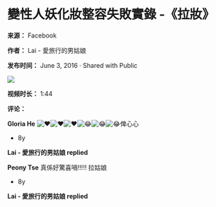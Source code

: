 # 變性人妖化妝整容失敗實錄 -《拉妝》

**来源：** Facebook

**作者：** Lai - 愛旅行的男姑娘

**发布时间：** June 3, 2016 · Shared with Public

![](https://scontent-sjc3-1.xx.fbcdn.net/v/t15.5256-10/12419951_1041157749295864_1819131084_n.jpg?stp=dst-jpg_s960x960_tt6&_nc_cat=110&ccb=1-7&_nc_sid=50ce42&_nc_ohc=YCISsyRCKf0Q7kNvgFuNH3E&_nc_oc=AdjwA2X8uZ1A6Sg79looat7HALeB_6Ujw1JIBOpJXOyi3yi5x2yNaepQLg5epEVe8Bs&_nc_zt=23&_nc_ht=scontent-sjc3-1.xx&_nc_gid=AWu-TnKuFkTRyerNyrVst24&oh=00_AYAUy-nKlGhwF1nZUa3cw5LYF_RT3YLW-5TvH6sdm_gaIQ&oe=67C2A569)

**视频时长：** 1:44

**评论：**

**Gloria He**
![❤️](https://static.xx.fbcdn.net/images/emoji.php/v9/t6c/1/16/2764.png)![❤️](https://static.xx.fbcdn.net/images/emoji.php/v9/t6c/1/16/2764.png)![❤️](https://static.xx.fbcdn.net/images/emoji.php/v9/t6c/1/16/2764.png)![😂](https://static.xx.fbcdn.net/images/emoji.php/v9/td0/1/16/1f602.png)![😂](https://static.xx.fbcdn.net/images/emoji.php/v9/td0/1/16/1f602.png)![😂](https://static.xx.fbcdn.net/images/emoji.php/v9/td0/1/16/1f602.png)俾心心
- 8y

**Lai - 愛旅行的男姑娘 replied**

**Peony Tse**
真係好驚喜喎!!!!! 拉姑娘
- 8y

**Lai - 愛旅行的男姑娘 replied**

